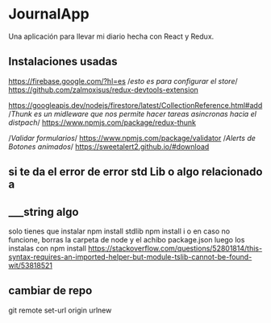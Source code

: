 # JournalApp

Una aplicación para llevar mi diario hecha con React y Redux.




## Instalaciones usadas

https://firebase.google.com/?hl=es
/*esto es para configurar el store*/
https://github.com/zalmoxisus/redux-devtools-extension

https://googleapis.dev/nodejs/firestore/latest/CollectionReference.html#add
/*Thunk es un midleware que nos permite hacer tareas asincronas hacia el distpach*/
https://www.npmjs.com/package/redux-thunk

/*Validar formularios*/
https://www.npmjs.com/package/validator
/*Alerts de Botones animados*/
https://sweetalert2.github.io/#download
## si te da el error de error std Lib o algo relacionado a
## ___string algo 
solo tienes que instalar 
npm install stdlib
npm install i
o en caso no funcione, borras la carpeta de node y el 
achibo package.json 
luego los instalas con npm install
https://stackoverflow.com/questions/52801814/this-syntax-requires-an-imported-helper-but-module-tslib-cannot-be-found-wit/53818521

## cambiar de repo 

git remote set-url origin urlnew